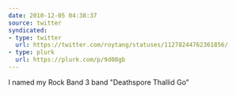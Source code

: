 ```yaml
---
date: 2010-12-05 04:38:37
source: twitter
syndicated:
- type: twitter
  url: https://twitter.com/roytang/statuses/11278244762361856/
- type: plurk
  url: https://plurk.com/p/9d08gb
---
```


I named my Rock Band 3 band "Deathspore Thallid Go"